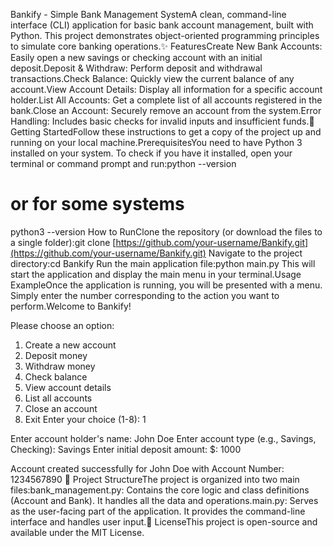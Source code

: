 Bankify - Simple Bank Management SystemA clean, command-line interface (CLI) application for basic bank account management, built with Python. This project demonstrates object-oriented programming principles to simulate core banking operations.✨ FeaturesCreate New Bank Accounts: Easily open a new savings or checking account with an initial deposit.Deposit & Withdraw: Perform deposit and withdrawal transactions.Check Balance: Quickly view the current balance of any account.View Account Details: Display all information for a specific account holder.List All Accounts: Get a complete list of all accounts registered in the bank.Close an Account: Securely remove an account from the system.Error Handling: Includes basic checks for invalid inputs and insufficient funds.🚀 Getting StartedFollow these instructions to get a copy of the project up and running on your local machine.PrerequisitesYou need to have Python 3 installed on your system. To check if you have it installed, open your terminal or command prompt and run:python --version
# or for some systems
python3 --version
How to RunClone the repository (or download the files to a single folder):git clone [https://github.com/your-username/Bankify.git](https://github.com/your-username/Bankify.git)
Navigate to the project directory:cd Bankify
Run the main application file:python main.py
This will start the application and display the main menu in your terminal.Usage ExampleOnce the application is running, you will be presented with a menu. Simply enter the number corresponding to the action you want to perform.Welcome to Bankify!

Please choose an option:
1. Create a new account
2. Deposit money
3. Withdraw money
4. Check balance
5. View account details
6. List all accounts
7. Close an account
8. Exit
Enter your choice (1-8): 1

Enter account holder's name: John Doe
Enter account type (e.g., Savings, Checking): Savings
Enter initial deposit amount: $: 1000

Account created successfully for John Doe with Account Number: 1234567890
📂 Project StructureThe project is organized into two main files:bank_management.py: Contains the core logic and class definitions (Account and Bank). It handles all the data and operations.main.py: Serves as the user-facing part of the application. It provides the command-line interface and handles user input.📝 LicenseThis project is open-source and available under the MIT License.
